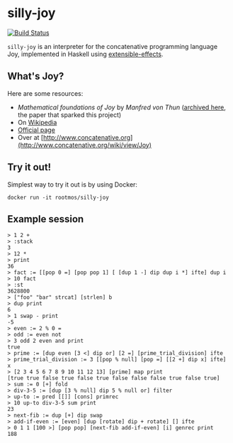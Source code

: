 # silly-joy
[![Build Status](https://travis-ci.org/rootmos/silly-joy.svg?branch=master)](https://travis-ci.org/rootmos/silly-joy)

`silly-joy` is an interpreter for the concatenative programming
language Joy, implemented in Haskell using
[extensible-effects](https://hackage.haskell.org/package/extensible-effects).

## What's Joy?
Here are some resources:
* *Mathematical foundations of Joy* by *Manfred von Thun*
  ([archived here](https://web.archive.org/web/20111007025556/http://www.latrobe.edu.au/phimvt/joy/j02maf.html), the paper that sparked this project)
* On [Wikipedia](https://en.wikipedia.org/wiki/Joy_(programming_language))
* [Official page](http://www.latrobe.edu.au/humanities/research/research-projects/past-projects/joy-programming-language)
* Over at [http://www.concatenative.org](http://www.concatenative.org/wiki/view/Joy)

## Try it out!
Simplest way to try it out is by using Docker:
```
docker run -it rootmos/silly-joy
```

## Example session

```
> 1 2 +
> :stack
3
> 12 *
> print
36
> fact := [[pop 0 =] [pop pop 1] [ [dup 1 -] dip dup i *] ifte] dup i
> 10 fact
> :st
3628800
> ["foo" "bar" strcat] [strlen] b
> dup print
6
> 1 swap - print
-5
> even := 2 % 0 =
> odd := even not
> 3 odd 2 even and print
true
> prime := [dup even [3 <] dip or] [2 =] [prime_trial_division] ifte
> prime_trial_division := 3 [[pop % null] [pop =] [[2 +] dip x] ifte] x
> [2 3 4 5 6 7 8 9 10 11 12 13] [prime] map print
[true true false true false true false false false true false true]
> sum := 0 [+] fold
> div-3-5 := [dup [3 % null] dip 5 % null or] filter
> up-to := pred [[]] [cons] primrec
> 10 up-to div-3-5 sum print
23
> next-fib := dup [+] dip swap
> add-if-even := [even] [dup [rotate] dip + rotate] [] ifte
> 0 1 1 [100 >] [pop pop] [next-fib add-if-even] [i] genrec print
188
```
